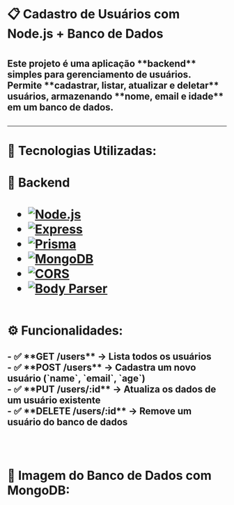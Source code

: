 <h1>📋 Cadastro de Usuários com Node.js + Banco de Dados<h1/>

<h2>Este projeto é uma aplicação **backend** simples para gerenciamento de usuários.  
Permite **cadastrar, listar, atualizar e deletar** usuários, armazenando **nome, email e idade** em um banco de dados.<h2/>

---

<h1>🚀 Tecnologias Utilizadas:<h1/>

<h1>🔹 Backend<h1/>
  
- [![Node.js](https://img.shields.io/badge/Node.js-43853D?style=for-the-badge&logo=node.js&logoColor=white)](https://nodejs.org/)
- [![Express](https://img.shields.io/badge/Express.js-000000?style=for-the-badge&logo=express&logoColor=white)](https://expressjs.com/)
- [![Prisma](https://img.shields.io/badge/Prisma-2D3748?style=for-the-badge&logo=prisma&logoColor=white)](https://www.prisma.io/)
- [![MongoDB](https://img.shields.io/badge/MongoDB-4EA94B?style=for-the-badge&logo=mongodb&logoColor=white)](https://www.mongodb.com/)
- [![CORS](https://img.shields.io/badge/CORS-005571?style=for-the-badge)](https://developer.mozilla.org/en-US/docs/Web/HTTP/CORS)
- [![Body Parser](https://img.shields.io/badge/Body--Parser-000000?style=for-the-badge)](https://www.npmjs.com/package/body-parser)

<br>
⚙️ Funcionalidades:

    
 <h2>- ✅ **GET /users** → Lista todos os usuários  
  <br>
- ✅ **POST /users** → Cadastra um novo usuário (`name`, `email`, `age`)  
  <br>
- ✅ **PUT /users/:id** → Atualiza os dados de um usuário existente 
  <br>
- ✅ **DELETE /users/:id** → Remove um usuário do banco de dados <h2/>
<br>
<h1> 📸 Imagem do Banco de Dados com MongoDB:</h1>
<img  src= "">

